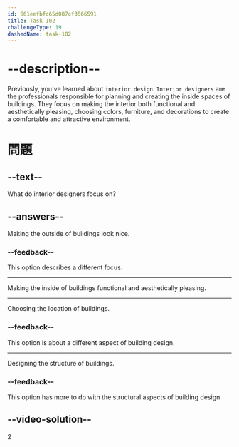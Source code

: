 ```yaml
---
id: 661eefbfc65d087cf3566591
title: Task 102
challengeType: 19
dashedName: task-102
---
```


# --description--

Previously, you've learned about `interior design`. `Interior designers` are the professionals responsible for planning and creating the inside spaces of buildings. They focus on making the interior both functional and aesthetically pleasing, choosing colors, furniture, and decorations to create a comfortable and attractive environment.

# 問題

## --text--

What do interior designers focus on?

## --answers--

Making the outside of buildings look nice.

### --feedback--

This option describes a different focus.

---

Making the inside of buildings functional and aesthetically pleasing.

---

Choosing the location of buildings.

### --feedback--

This option is about a different aspect of building design.

---

Designing the structure of buildings.

### --feedback--

This option has more to do with the structural aspects of building design.

## --video-solution--

2
